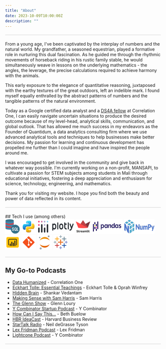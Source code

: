 ```yaml
---
title: "About"
date: 2023-10-09T10:00:00Z
description: ""
---
```

<div style="border-bottom: 1px solid #ccc; margin: 20px 0;"></div>

From a young age, I've been captivated by the interplay of numbers and the natural world. My grandfather, a seasoned equestrian, played a formative role in nurturing this dual fascination. As he guided me through the rhythmic movements of horseback riding in his rustic family stable, he would simultaneously weave in lessons on the underlying mathematics - the angles, the leverage, the precise calculations required to achieve harmony with the animals.

This early exposure to the elegance of quantitative reasoning, juxtaposed with the earthy textures of the great outdoors, left an indelible mark. I found myself equally enthralled by the abstract patterns of numbers and the tangible patterns of the natural environment.

Today as a Google certified data analyst and a [DS4A fellow](https://www.credential.net/67d98bab-1d5c-482f-91bd-3b54c6690092) at Correlation One, I can easily navigate uncertain situations to produce the desired outcome because of my level-head, analytical skills, communication, and global outlook. That has allowed me much success in my endeavors as the Founder of Quantidum, a data analytics consulting firm where we use advanced analytical tools and techniques to help businesses make better decisions. My passion for learning and continuous development has propelled me further than I could imagine and have inspired the people around me.

I was encouraged to get involved in the community and give back in whatever way possible. I'm currently working on a non-profit, MANSAPI, to cultivate a passion for STEM subjects among students in Mali through educational initiatives, fostering a deep appreciation and enthusiasm for science, technology, engineering, and mathematics.

Thank you for visiting my website. I hope you find both the beauty and power of data reflected in its content.
<!-- ![Mariam](themes/ezhil/images/zmariam.png) -->

<div style="border-bottom: 1px solid #ccc; margin: 20px 0;"></div>
## Tech I use (among others)

<div class="tool-icons">
  <img src="/images/sql.png" alt="SQL Icon" width="48" height="48">
  <img src="/images/python.png" alt="Python Icon" width="48" height="48">
  <img src="/images/plotly.png" alt="Plotly Icon" width="120" height="48">
  <img src="/images/streamlit.png" alt="Streamlit Icon" width="48" height="48">
  <img src="/images/pandas.png" alt="Pandas Icon" width="100" height="48">
  <img src="/images/numpy.png" alt="Numpy Icon" width="100" height="48">
  <img src="/images/powerbi.png" alt="Power BI Icon" width="48" height="48">
  <img src="/images/git.png" alt="Git Icon" width="48" height="48">
  <img src="/images/jupyter.png" alt="Jupyter Icon" width="48" height="48">
  <img src="/images/tableau.png" alt="Tableau Icon" width="48" height="48">
  
</div>
<div style="border-bottom: 1px solid #ccc; margin: 20px 0;"></div>



## My Go-to Podcasts

* [Data Humanized](https://podcasts.google.com/feed/aHR0cHM6Ly9mZWVkcy5wb2RjYXN0bGUuYWkvNjAvNzdkZWQxNzEtYzQxMS00YmFhLWJkYjktNGEzMGQyYWYxYmYyLnJzcw) - Correlation One
* [Eckhart Tolle: Essential Teachings](https://podcasts.google.com/feed/aHR0cHM6Ly9mZWVkcy5zaW1wbGVjYXN0LmNvbS91M042OVI3TQ?sa=X&ved=0CAMQ4aUDahcKEwjgh7rilqSGAxUAAAAAHQAAAAAQAg) - Eckhart Tolle & Oprah Winfrey
* [Hidden Brain](https://podcasts.google.com/feed/aHR0cHM6Ly9mZWVkcy5zaW1wbGVjYXN0LmNvbS9rd1djMGxoZg) - Shankar Vedantam
* [Making Sense with Sam Harris](https://podcasts.google.com/feed/aHR0cHM6Ly93YWtpbmd1cC5saWJzeW4uY29tL3Jzcw) - Sam Harris
* [The Glenn Show](https://podcasts.google.com/feed/aHR0cHM6Ly9hcGkuc3Vic3RhY2suY29tL2ZlZWQvcG9kY2FzdC8yNTkwNDQucnNz?sa=X&ved=0CAoQ9sEGahgKEwjInuzz7-6BAxUAAAAAHQAAAAAQmAE) - Glenn Loury
* [Y Combinator Startup Podcast](https://podcasts.google.com/feed/aHR0cHM6Ly9hbmNob3IuZm0vcy84YzE1MjRiYy9wb2RjYXN0L3Jzcw) - Y Combinator
* [How Can I Say This...](https://podcasts.google.com/feed/aHR0cHM6Ly9mZWVkcy5hY2FzdC5jb20vcHVibGljL3Nob3dzLzViN2Y0MzhkYTEzZTBhMTE3Y2E0ZTU0OQ?sa=X&ved=0CAMQ4aUDahcKEwio64GXlaSGAxUAAAAAHQAAAAAQFQ) - Beth Buelow
* [HBR IdeaCast](https://podcasts.google.com/feed/aHR0cDovL2ZlZWRzLmhhcnZhcmRidXNpbmVzcy5vcmcvaGFydmFyZGJ1c2luZXNzL2lkZWFjYXN0) - Harvard Business Review
* [StarTalk Radio](https://podcasts.google.com/feed/aHR0cHM6Ly9mZWVkcy5zaW1wbGVjYXN0LmNvbS80VDM5X2pBag) - Neil deGrasse Tyson
* [Lex Fridman Podcast](https://podcasts.google.com/feed/aHR0cHM6Ly9sZXhmcmlkbWFuLmNvbS9mZWVkL3BvZGNhc3Qv) - Lex Fridman
* [Lightcone Podcast](https://podcasts.google.com/feed/aHR0cHM6Ly9hbmNob3IuZm0vcy9mNThkMzMzMC9wb2RjYXN0L3Jzcw) - Y Combinator

<div style="border-bottom: 1px solid #ccc; margin: 20px 0;"></div>